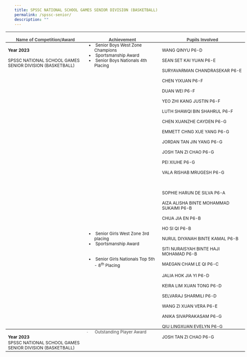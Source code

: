 ```yaml
---
title: SPSSC NATIONAL SCHOOL GAMES SENIOR DIVISION (BASKETBALL)
permalink: /spssc-senior/
description: ""
---
```

<table class="MsoTableGrid" border="0" cellspacing="0" cellpadding="0" width="754" style="width:565.3pt;margin-left:-20.75pt;border-collapse:collapse;border:
 none;mso-yfti-tbllook:1184;mso-padding-alt:0in 5.4pt 0in 5.4pt;mso-border-insideh:
 none;mso-border-insidev:none"><tbody><tr style="mso-yfti-irow:0;mso-yfti-firstrow:yes;height:22.5pt"><td width="248" style="width:186.35pt;border:none;border-bottom:solid windowtext 1.0pt;
  mso-border-bottom-alt:solid windowtext .5pt;padding:0in 5.4pt 0in 5.4pt;
  height:22.5pt"><p class="MsoNormal" align="center" style="margin-bottom:0in;text-align:center;
  line-height:normal"><b><span style="font-size:10.0pt;mso-fareast-font-family:
  &quot;Times New Roman&quot;;mso-bidi-font-family:Calibri;mso-bidi-theme-font:minor-latin;
  color:#484848">Name of Competition/Award</span></b><span style="font-size:
  10.0pt;mso-bidi-font-family:Calibri;mso-bidi-theme-font:minor-latin"></span></p></td><td width="233" style="width:175.0pt;border:none;border-bottom:solid windowtext 1.0pt;
  mso-border-bottom-alt:solid windowtext .5pt;padding:0in 5.4pt 0in 5.4pt;
  height:22.5pt"><p class="MsoNormal" align="center" style="margin-bottom:0in;text-align:center;
  line-height:normal"><b><span style="font-size:10.0pt;mso-fareast-font-family:
  &quot;Times New Roman&quot;;mso-bidi-font-family:Calibri;mso-bidi-theme-font:minor-latin;
  color:#484848">Achievement</span></b><span style="font-size:10.0pt;
  mso-bidi-font-family:Calibri;mso-bidi-theme-font:minor-latin"></span></p></td><td width="272" style="width:203.95pt;border:none;border-bottom:solid windowtext 1.0pt;
  mso-border-bottom-alt:solid windowtext .5pt;padding:0in 5.4pt 0in 5.4pt;
  height:22.5pt"><p class="MsoNormal" align="center" style="margin-bottom:0in;text-align:center;
  line-height:normal"><b><span style="font-size:10.0pt;mso-fareast-font-family:
  &quot;Times New Roman&quot;;mso-bidi-font-family:Calibri;mso-bidi-theme-font:minor-latin;
  color:#484848">Pupils Involved</span></b><span style="font-size:10.0pt;
  mso-bidi-font-family:Calibri;mso-bidi-theme-font:minor-latin"></span></p></td></tr><tr style="mso-yfti-irow:1;height:166.5pt"><td width="248" rowspan="6" valign="top" style="width:186.35pt;border:none;
  border-bottom:solid windowtext 1.0pt;mso-border-top-alt:solid windowtext .5pt;
  mso-border-top-alt:solid windowtext .5pt;mso-border-bottom-alt:solid windowtext .5pt;
  padding:0in 5.4pt 0in 5.4pt;height:166.5pt"><p class="MsoNormal" style="margin-bottom:0in;line-height:normal"><b><span style="font-size:10.0pt;mso-bidi-font-family:Calibri;mso-bidi-theme-font:
  minor-latin">Year 2023</span></b></p><p class="MsoNormal" style="margin-bottom:0in;line-height:normal"><span style="font-size:10.0pt;mso-bidi-font-family:Calibri;mso-bidi-theme-font:
  minor-latin">SPSSC NATIONAL SCHOOL GAMES SENIOR DIVISION (BASKETBALL)</span></p></td><td width="233" valign="top" style="width:175.0pt;border:none;mso-border-top-alt:
  solid windowtext .5pt;padding:0in 5.4pt 0in 5.4pt;height:166.5pt"><p class="MsoListParagraphCxSpFirst" style="margin-top:0in;margin-right:0in;
  margin-bottom:0in;margin-left:16.55pt;mso-add-space:auto;text-indent:-13.5pt;
  line-height:normal;mso-list:l0 level1 lfo2"><span style="font-size:10.0pt;mso-ascii-font-family:Calibri;mso-fareast-font-family:
  Calibri;mso-hansi-font-family:Calibri;mso-bidi-font-family:Calibri"><span style="mso-list:Ignore">•<span style="font:7.0pt &quot;Times New Roman&quot;">&nbsp;&nbsp;&nbsp;&nbsp;&nbsp; </span></span></span><span style="font-size:10.0pt;mso-bidi-font-family:
  Calibri;mso-bidi-theme-font:minor-latin">Senior Boys West Zone Champions</span></p><p class="MsoListParagraphCxSpMiddle" style="margin-top:0in;margin-right:0in;
  margin-bottom:0in;margin-left:16.55pt;mso-add-space:auto;text-indent:-13.5pt;
  line-height:normal;mso-list:l0 level1 lfo2"><span style="font-size:10.0pt;mso-ascii-font-family:Calibri;mso-fareast-font-family:
  Calibri;mso-hansi-font-family:Calibri;mso-bidi-font-family:Calibri"><span style="mso-list:Ignore">•<span style="font:7.0pt &quot;Times New Roman&quot;">&nbsp;&nbsp;&nbsp;&nbsp;&nbsp; </span></span></span><span style="font-size:10.0pt;mso-bidi-font-family:
  Calibri;mso-bidi-theme-font:minor-latin">Sportsmanship Award</span></p><p class="MsoListParagraphCxSpLast" style="margin-top:0in;margin-right:0in;
  margin-bottom:0in;margin-left:16.55pt;mso-add-space:auto;text-indent:-13.5pt;
  line-height:normal;mso-list:l0 level1 lfo2"><span style="font-size:10.0pt;mso-ascii-font-family:Calibri;mso-fareast-font-family:
  Calibri;mso-hansi-font-family:Calibri;mso-bidi-font-family:Calibri"><span style="mso-list:Ignore">•<span style="font:7.0pt &quot;Times New Roman&quot;">&nbsp;&nbsp;&nbsp;&nbsp;&nbsp; </span></span></span><span style="font-size:10.0pt;mso-bidi-font-family:
  Calibri;mso-bidi-theme-font:minor-latin">Senior Boys Nationals 4th Placing</span></p></td><td width="272" valign="top" style="width:203.95pt;border:none;mso-border-top-alt:
  solid windowtext .5pt;padding:0in 5.4pt 0in 5.4pt;height:166.5pt"><p class="MsoNormal" style="margin-bottom:0in;line-height:normal"><span style="font-size:10.0pt;mso-bidi-font-family:Calibri;mso-bidi-theme-font:
  minor-latin">WANG QINYU P6-D</span></p><p class="MsoNormal" style="margin-bottom:0in;line-height:normal"><span style="font-size:10.0pt;mso-bidi-font-family:Calibri;mso-bidi-theme-font:
  minor-latin">SEAN SET KAI YUAN P6-E</span></p><p class="MsoNormal" style="margin-bottom:0in;line-height:normal"><span style="font-size:10.0pt;mso-bidi-font-family:Calibri;mso-bidi-theme-font:
  minor-latin">SURYAVARMAN CHANDRASEKAR P6-E</span></p><p class="MsoNormal" style="margin-bottom:0in;line-height:normal"><span style="font-size:10.0pt;mso-bidi-font-family:Calibri;mso-bidi-theme-font:
  minor-latin">CHEN YIXUAN P6-F</span></p><p class="MsoNormal" style="margin-bottom:0in;line-height:normal"><span style="font-size:10.0pt;mso-bidi-font-family:Calibri;mso-bidi-theme-font:
  minor-latin">DUAN WEI P6-F</span></p><p class="MsoNormal" style="margin-bottom:0in;line-height:normal"><span style="font-size:10.0pt;mso-bidi-font-family:Calibri;mso-bidi-theme-font:
  minor-latin">YEO ZHI KANG JUSTIN P6-F</span></p><p class="MsoNormal" style="margin-bottom:0in;line-height:normal"><span style="font-size:10.0pt;mso-bidi-font-family:Calibri;mso-bidi-theme-font:
  minor-latin">LUTH SHAWQI BIN SHAHRUL P6-F</span></p><p class="MsoNormal" style="margin-bottom:0in;line-height:normal"><span style="font-size:10.0pt;mso-bidi-font-family:Calibri;mso-bidi-theme-font:
  minor-latin">CHEN XUANZHE CAYDEN P6-G</span></p><p class="MsoNormal" style="margin-bottom:0in;line-height:normal"><span style="font-size:10.0pt;mso-bidi-font-family:Calibri;mso-bidi-theme-font:
  minor-latin">EMMETT CHNG XUE YANG P6-G</span></p><p class="MsoNormal" style="margin-bottom:0in;line-height:normal"><span style="font-size:10.0pt;mso-bidi-font-family:Calibri;mso-bidi-theme-font:
  minor-latin">JORDAN TAN JIN YANG P6-G</span></p><p class="MsoNormal" style="margin-bottom:0in;line-height:normal"><span style="font-size:10.0pt;mso-bidi-font-family:Calibri;mso-bidi-theme-font:
  minor-latin">JOSH TAN ZI CHAO P6-G</span></p><p class="MsoNormal" style="margin-bottom:0in;line-height:normal"><span style="font-size:10.0pt;mso-bidi-font-family:Calibri;mso-bidi-theme-font:
  minor-latin">PEI XIUHE P6-G</span></p><p class="MsoNormal" style="margin-bottom:0in;line-height:normal"><span style="font-size:10.0pt;mso-bidi-font-family:Calibri;mso-bidi-theme-font:
  minor-latin">VALA RISHAB MRUGESH P6-G</span></p><p class="MsoNormal" style="margin-bottom:0in;line-height:normal"><span style="font-size:10.0pt;mso-bidi-font-family:Calibri;mso-bidi-theme-font:
  minor-latin">&nbsp;</span></p></td></tr><tr style="mso-yfti-irow:2;height:57.1pt"><td width="233" valign="top" style="width:175.0pt;padding:0in 5.4pt 0in 5.4pt;
  height:57.1pt"><p class="MsoNormal" style="margin-bottom:0in;line-height:normal"><span style="font-size:10.0pt;mso-bidi-font-family:Calibri;mso-bidi-theme-font:
  minor-latin">&nbsp;</span></p></td><td width="272" valign="top" style="width:203.95pt;padding:0in 5.4pt 0in 5.4pt;
  height:57.1pt"><p class="MsoNormal" style="margin-bottom:0in;line-height:normal"><span style="font-size:10.0pt;mso-bidi-font-family:Calibri;mso-bidi-theme-font:
  minor-latin">SOPHIE HARUN DE SILVA P6-A</span></p><p class="MsoNormal" style="margin-bottom:0in;line-height:normal"><span style="font-size:10.0pt;mso-bidi-font-family:Calibri;mso-bidi-theme-font:
  minor-latin">AIZA ALISHA BINTE MOHAMMAD SUKAIMI P6-B</span></p><p class="MsoNormal" style="margin-bottom:0in;line-height:normal"><span style="font-size:10.0pt;mso-bidi-font-family:Calibri;mso-bidi-theme-font:
  minor-latin">CHUA JIA EN P6-B</span></p><p class="MsoNormal" style="margin-bottom:0in;line-height:normal"><span style="font-size:10.0pt;mso-bidi-font-family:Calibri;mso-bidi-theme-font:
  minor-latin">HO SI QI P6-B</span></p></td></tr><tr style="mso-yfti-irow:3;height:9.85pt"><td width="233" valign="top" style="width:175.0pt;padding:0in 5.4pt 0in 5.4pt;
  height:9.85pt"><p class="MsoListParagraph" style="margin-top:0in;margin-right:0in;margin-bottom:
  0in;margin-left:16.55pt;mso-add-space:auto;text-indent:-13.5pt;line-height:
  normal;mso-list:l0 level1 lfo2"><span style="font-size:
  10.0pt;mso-ascii-font-family:Calibri;mso-fareast-font-family:Calibri;
  mso-hansi-font-family:Calibri;mso-bidi-font-family:Calibri"><span style="mso-list:Ignore">•<span style="font:7.0pt &quot;Times New Roman&quot;">&nbsp;&nbsp;&nbsp;&nbsp;&nbsp; </span></span></span><span style="font-size:10.0pt;mso-bidi-font-family:
  Calibri;mso-bidi-theme-font:minor-latin">Senior Girls West Zone 3rd placing</span></p></td><td width="272" valign="top" style="width:203.95pt;padding:0in 5.4pt 0in 5.4pt;
  height:9.85pt"><p class="MsoNormal" style="margin-bottom:0in;line-height:normal"><span style="font-size:10.0pt;mso-bidi-font-family:Calibri;mso-bidi-theme-font:
  minor-latin">NURUL DIYANAH BINTE KAMAL P6-B</span></p></td></tr><tr style="mso-yfti-irow:4;height:12.0pt"><td width="233" valign="top" style="width:175.0pt;padding:0in 5.4pt 0in 5.4pt;
  height:12.0pt"><p class="MsoListParagraph" style="margin-top:0in;margin-right:0in;margin-bottom:
  0in;margin-left:16.55pt;mso-add-space:auto;text-indent:-13.5pt;line-height:
  normal;mso-list:l0 level1 lfo2"><span style="font-size:
  10.0pt;mso-ascii-font-family:Calibri;mso-fareast-font-family:Calibri;
  mso-hansi-font-family:Calibri;mso-bidi-font-family:Calibri"><span style="mso-list:Ignore">•<span style="font:7.0pt &quot;Times New Roman&quot;">&nbsp;&nbsp;&nbsp;&nbsp;&nbsp; </span></span></span><span style="font-size:10.0pt;mso-bidi-font-family:
  Calibri;mso-bidi-theme-font:minor-latin">Sportsmanship Award</span></p></td><td width="272" valign="top" style="width:203.95pt;padding:0in 5.4pt 0in 5.4pt;
  height:12.0pt"><p class="MsoNormal" style="margin-bottom:0in;line-height:normal"><span style="font-size:10.0pt;mso-bidi-font-family:Calibri;mso-bidi-theme-font:
  minor-latin">SITI NURAISYAH BINTE HAJI MOHAMAD P6-B</span></p></td></tr><tr style="mso-yfti-irow:5;height:11.65pt"><td width="233" valign="top" style="width:175.0pt;padding:0in 5.4pt 0in 5.4pt;
  height:11.65pt"><p class="MsoListParagraph" style="margin-top:0in;margin-right:0in;margin-bottom:
  0in;margin-left:16.55pt;mso-add-space:auto;text-indent:-13.5pt;line-height:
  normal;mso-list:l0 level1 lfo2"><span style="font-size:
  10.0pt;mso-ascii-font-family:Calibri;mso-fareast-font-family:Calibri;
  mso-hansi-font-family:Calibri;mso-bidi-font-family:Calibri"><span style="mso-list:Ignore">•<span style="font:7.0pt &quot;Times New Roman&quot;">&nbsp;&nbsp;&nbsp;&nbsp;&nbsp; </span></span></span><span style="font-size:10.0pt;mso-bidi-font-family:
  Calibri;mso-bidi-theme-font:minor-latin">Senior Girls Nationals Top 5th - 8<sup>th</sup> Placing</span></p></td><td width="272" valign="top" style="width:203.95pt;padding:0in 5.4pt 0in 5.4pt;
  height:11.65pt"><p class="MsoNormal" style="margin-bottom:0in;line-height:normal"><span style="font-size:10.0pt;mso-bidi-font-family:Calibri;mso-bidi-theme-font:
  minor-latin">MAEGAN CHAM LE QI P6-C</span></p></td></tr><tr style="mso-yfti-irow:6;height:75.75pt"><td width="233" valign="top" style="width:175.0pt;border:none;border-bottom:solid windowtext 1.0pt;
  mso-border-bottom-alt:solid windowtext .5pt;padding:0in 5.4pt 0in 5.4pt;
  height:75.75pt"><p class="MsoNormal" style="margin-bottom:0in;line-height:normal"><span style="font-size:10.0pt;mso-bidi-font-family:Calibri;mso-bidi-theme-font:
  minor-latin">&nbsp;</span></p></td><td width="272" valign="top" style="width:203.95pt;border:none;border-bottom:
  solid windowtext 1.0pt;mso-border-bottom-alt:solid windowtext .5pt;
  padding:0in 5.4pt 0in 5.4pt;height:75.75pt"><p class="MsoNormal" style="margin-bottom:0in;line-height:normal"><span style="font-size:10.0pt;mso-bidi-font-family:Calibri;mso-bidi-theme-font:
  minor-latin">JALIA HOK JIA YI P6-D</span></p><p class="MsoNormal" style="margin-bottom:0in;line-height:normal"><span style="font-size:10.0pt;mso-bidi-font-family:Calibri;mso-bidi-theme-font:
  minor-latin">KEIRA LIM XUAN TONG P6-D</span></p><p class="MsoNormal" style="margin-bottom:0in;line-height:normal"><span style="font-size:10.0pt;mso-bidi-font-family:Calibri;mso-bidi-theme-font:
  minor-latin">SELVARAJ SHARMILI P6-D</span></p><p class="MsoNormal" style="margin-bottom:0in;line-height:normal"><span style="font-size:10.0pt;mso-bidi-font-family:Calibri;mso-bidi-theme-font:
  minor-latin">WANG ZI XUAN VERA P6-E</span></p><p class="MsoNormal" style="margin-bottom:0in;line-height:normal"><span style="font-size:10.0pt;mso-bidi-font-family:Calibri;mso-bidi-theme-font:
  minor-latin">ANIKA SIVAPRAKASAM P6-G</span></p><p class="MsoNormal" style="margin-bottom:0in;line-height:normal"><span style="font-size:10.0pt;mso-bidi-font-family:Calibri;mso-bidi-theme-font:
  minor-latin">QIU LINGXUAN EVELYN P6-G</span></p></td></tr><tr style="mso-yfti-irow:7;mso-yfti-lastrow:yes;height:19.4pt"><td width="248" valign="top" style="width:186.35pt;border:none;border-bottom:
  solid windowtext 1.0pt;mso-border-top-alt:solid windowtext .5pt;mso-border-top-alt:
  solid windowtext .5pt;mso-border-bottom-alt:solid windowtext .5pt;padding:
  0in 5.4pt 0in 5.4pt;height:19.4pt"><p class="MsoNormal" style="margin-bottom:0in;line-height:normal"><b><span style="font-size:10.0pt;mso-bidi-font-family:Calibri;mso-bidi-theme-font:
  minor-latin">Year 2023</span></b></p><p class="MsoNormal" style="margin-top:2.0pt;margin-right:0in;margin-bottom:
  2.0pt;margin-left:0in;line-height:normal"><span style="font-size:10.0pt;
  mso-bidi-font-family:Calibri;mso-bidi-theme-font:minor-latin">SPSSC NATIONAL SCHOOL GAMES SENIOR DIVISION (BASKETBALL)</span></p></td><td width="233" valign="top" style="width:175.0pt;border:none;border-bottom:solid windowtext 1.0pt;
  mso-border-top-alt:solid windowtext .5pt;mso-border-top-alt:solid windowtext .5pt;
  mso-border-bottom-alt:solid windowtext .5pt;padding:0in 5.4pt 0in 5.4pt;
  height:19.4pt"><p class="MsoListParagraph" style="margin-top:0in;margin-right:0in;margin-bottom:
  0in;margin-left:16.55pt;mso-add-space:auto;text-indent:-.25in;line-height:
  normal;mso-list:l1 level1 lfo1"><span style="font-size:
  10.0pt;font-family:Symbol;mso-fareast-font-family:Symbol;mso-bidi-font-family:
  Symbol"><span style="mso-list:Ignore">·<span style="font:7.0pt &quot;Times New Roman&quot;">&nbsp;&nbsp;&nbsp;&nbsp;&nbsp;&nbsp;&nbsp;&nbsp; </span></span></span><span lang="EN-SG" style="font-size:10.0pt;
  mso-fareast-font-family:&quot;Times New Roman&quot;;mso-bidi-font-family:Calibri;
  mso-bidi-theme-font:minor-latin;color:#484848;mso-ansi-language:EN-SG">Outstanding Player Award</span><span style="font-size:10.0pt;mso-bidi-font-family:Calibri;
  mso-bidi-theme-font:minor-latin"></span></p></td><td width="272" valign="top" style="width:203.95pt;border:none;border-bottom:
  solid windowtext 1.0pt;mso-border-top-alt:solid windowtext .5pt;mso-border-top-alt:
  solid windowtext .5pt;mso-border-bottom-alt:solid windowtext .5pt;padding:
  0in 5.4pt 0in 5.4pt;height:19.4pt"><p class="MsoNormal" style="margin-bottom:0in;line-height:normal"><span style="font-size:10.0pt;mso-bidi-font-family:Calibri;mso-bidi-theme-font:
  minor-latin">JOSH TAN ZI CHAO P6-G</span></p></td></tr></tbody></table>